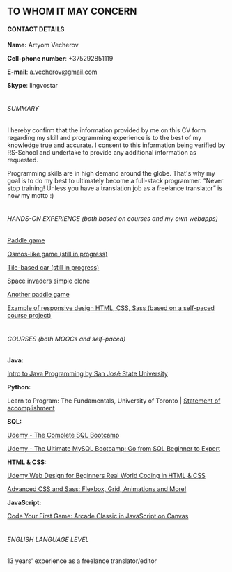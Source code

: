 ## TO WHOM IT MAY CONCERN
#### CONTACT DETAILS
**Name:** Artyom Vecherov

**Cell-phone number**: +375292851119

**E-mail**: a.vecherov@gmail.com

**Skype**: lingvostar
<br><br>


###### SUMMARY
I hereby confirm that the information provided by me on this CV form
regarding my skill and programming experience is to the best of my knowledge true and accurate. I consent to this
information being verified by RS-School and undertake to provide any additional information as requested.

Programming skills are in high demand around the globe. That's why my goal is to do my best to ultimately become a full-stack programmer. “Never stop training! Unless you have a translation job as a freelance translator” is now my motto :)
<br><br>


###### HANDS-ON EXPERIENCE (both based on courses and my own webapps)

[Paddle game](https://vecherov-paddlegame.herokuapp.com/index.html)

[Osmos-like game (still in progress)](https://osmos-like-game.herokuapp.com/)

[Tile-based car (still in progress)](https://cars-test-app.herokuapp.com/)

[Space invaders simple clone](https://arcade-game-test.herokuapp.com/)

[Another paddle game](https://another-paddle-game.herokuapp.com)

[Example of responsive design HTML, CSS, Sass (based on a self-paced course project)](http://yuagroprom.ru/test1/)
<br><br>

###### COURSES (both MOOCs and self-paced)

**Java:**

[Intro to Java Programming by San José State University](https://ae.udacity.com/course/intro-to-java-programming--cs046)

**Python:**

Learn to Program: The Fundamentals, University of Toronto | [Statement of accomplishment](http://goo.gl/A0RlRf)

**SQL:**

[Udemy - The Complete SQL Bootcamp](https://www.udemy.com/the-complete-sql-bootcamp/)

[Udemy - The Ultimate MySQL Bootcamp: Go from SQL Beginner to Expert](https://www.udemy.com/the-ultimate-mysql-bootcamp-go-from-sql-beginner-to-expert/)

**HTML & CSS:**

[Udemy Web Design for Beginners Real World Coding in HTML & CSS](https://www.udemy.com/web-design-for-beginners-real-world-coding-in-html-css/)

[Advanced CSS and Sass: Flexbox, Grid, Animations and More!](https://www.udemy.com/advanced-css-and-sass/)

**JavaScript:**

[Code Your First Game: Arcade Classic in JavaScript on Canvas](https://www.udemy.com/code-your-first-game/)
<br><br>


###### ENGLISH LANGUAGE LEVEL

13 years' experience as a freelance translator/editor 